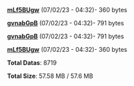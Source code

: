[**mLf5BUgw**](/data/mLf5BUgw.txt) (07/02/23 - 04:32)- 360 bytes

[**gvnabGpB**](/data/gvnabGpB.txt) (07/02/23 - 04:32)- 791 bytes

[**gvnabGpB**](/data/gvnabGpB.txt) (07/02/23 - 04:32)- 791 bytes

[**mLf5BUgw**](/data/mLf5BUgw.txt) (07/02/23 - 04:32)- 360 bytes

**Total Datas**: 8719

**Total Size**: 57.58 MB / 57.6 MB